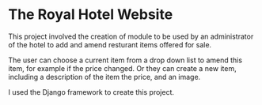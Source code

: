 # The Royal Hotel Website

This project involved the creation of module to be used by an administrator of the hotel to add and amend resturant items offered for sale. 

The user can choose a current item from a drop down list to amend this item, for example if the price changed. Or they can create a new item, including a description of the item
the price, and an image. 

I used the Django framework to create this project. 

